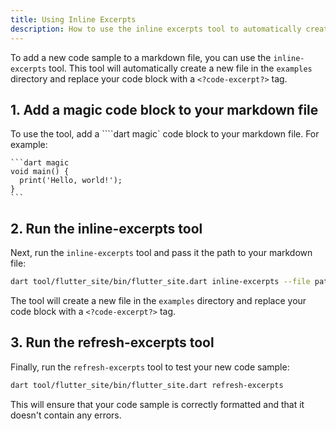 ```yaml
---
title: Using Inline Excerpts
description: How to use the inline excerpts tool to automatically create and test code samples.
---
```


To add a new code sample to a markdown file, you can use the `inline-excerpts` tool. This tool will automatically create a new file in the `examples` directory and replace your code block with a `<?code-excerpt?>` tag.

## 1. Add a magic code block to your markdown file

To use the tool, add a ````dart magic` code block to your markdown file. For example:

````
```dart magic
void main() {
  print('Hello, world!');
}
```
````

## 2. Run the inline-excerpts tool

Next, run the `inline-excerpts` tool and pass it the path to your markdown file:

```bash
dart tool/flutter_site/bin/flutter_site.dart inline-excerpts --file path/to/your/file.md
```

The tool will create a new file in the `examples` directory and replace your code block with a `<?code-excerpt?>` tag.

## 3. Run the refresh-excerpts tool

Finally, run the `refresh-excerpts` tool to test your new code sample:

```bash
dart tool/flutter_site/bin/flutter_site.dart refresh-excerpts
```

This will ensure that your code sample is correctly formatted and that it doesn't contain any errors.

